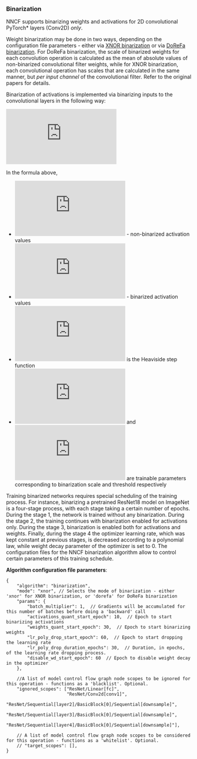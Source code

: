 ### Binarization
NNCF supports binarizing weights and activations for 2D convolutional PyTorch\* layers (Conv2D) *only*.

Weight binarization may be done in two ways, depending on the configuration file parameters - either via [XNOR binarization](https://arxiv.org/abs/1603.05279) or via [DoReFa binarization](https://arxiv.org/abs/1606.06160). For DoReFa binarization, the scale of binarized weights for each convolution operation is calculated as the mean of absolute values of non-binarized convolutional filter weights, while for XNOR binarization, each convolutional operation has scales that are calculated in the same manner, but _per input channel_ of the convolutional filter. Refer to the original papers for details.

Binarization of activations is implemented via binarizing inputs to the convolutional layers in the following way:

![\text{out} = s * H(\text{in} - s*t)](https://microsoft.codecogs.com/png.latex?%5Ctext%7Bout%7D%20%3D%20s%20*%20H%28%5Ctext%7Bin%7D%20-%20s*t%29)

In the formula above,
 - ![\text{in}](https://microsoft.codecogs.com/png.latex?%5Ctext%7Bin%7D) - non-binarized activation values
 - ![\text{out}](https://microsoft.codecogs.com/png.latex?%5Ctext%7Bout%7D) - binarized activation values
 -  ![H(x)](https://microsoft.codecogs.com/png.latex?H%28x%29) is the Heaviside step function
 - ![s](https://microsoft.codecogs.com/png.latex?s) and ![t](https://microsoft.codecogs.com/png.latex?t) are trainable parameters corresponding to binarization scale and threshold respectively

Training binarized networks requires special scheduling of the training process. For instance, binarizing a pretrained ResNet18 model on ImageNet is a four-stage process, with each stage taking a certain number of epochs. During the stage 1, the network is trained without any binarization. During the stage 2, the training continues with binarization enabled for activations only. During the stage 3, binarization is enabled both for activations and weights. Finally, during the stage 4 the optimizer learning rate, which was kept constant at previous stages, is decreased according to a polynomial law, while weight decay parameter of the optimizer is set to 0. The configuration files for the NNCF binarization algorithm allow to control certain parameters of this training schedule.


**Algorithm configuration file parameters**:

```
{
    "algorithm": "binarization",
    "mode": "xnor", // Selects the mode of binarization - either 'xnor' for XNOR binarization, or 'dorefa' for DoReFa binarization
    "params": {
        "batch_multiplier": 1,  // Gradients will be accumulated for this number of batches before doing a 'backward' call
        "activations_quant_start_epoch": 10,  // Epoch to start binarizing activations
        "weights_quant_start_epoch": 30,  // Epoch to start binarizing weights
        "lr_poly_drop_start_epoch": 60,  // Epoch to start dropping the learning rate
        "lr_poly_drop_duration_epochs": 30,  // Duration, in epochs, of the learning rate dropping process.
        "disable_wd_start_epoch": 60  // Epoch to disable weight decay in the optimizer
    },

    //A list of model control flow graph node scopes to be ignored for this operation - functions as a 'blacklist'. Optional.
    "ignored_scopes": ["ResNet/Linear[fc]",
                       "ResNet/Conv2d[conv1]",
                       "ResNet/Sequential[layer2]/BasicBlock[0]/Sequential[downsample]",
                       "ResNet/Sequential[layer3]/BasicBlock[0]/Sequential[downsample]",
                       "ResNet/Sequential[layer4]/BasicBlock[0]/Sequential[downsample]"],

    // A list of model control flow graph node scopes to be considered for this operation - functions as a 'whitelist'. Optional.
    // "target_scopes": [],
}

```
